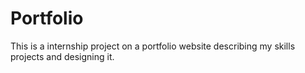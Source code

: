 # Portfolio
This is a internship project on a portfolio website describing my skills projects and designing it.
